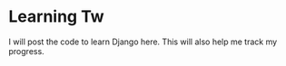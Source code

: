# Learning Tw

I will post the code to learn Django here.
This will also help me track my progress.
